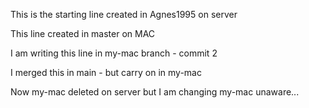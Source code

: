 This is the starting line created in Agnes1995 on server

This line created in master on MAC

I am writing this line in my-mac branch - commit 2

I merged this in main - but carry on in my-mac

Now my-mac deleted on server but I am changing my-mac unaware...